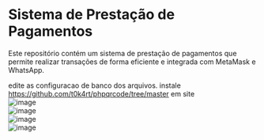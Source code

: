 # Sistema de Prestação de Pagamentos
Este repositório contém um sistema de prestação de pagamentos que permite realizar transações de forma eficiente e integrada com MetaMask e WhatsApp.

edite as configuracao de banco dos arquivos.
instale https://github.com/t0k4rt/phpqrcode/tree/master em site
<br>
![image](https://github.com/user-attachments/assets/7e9ae3f7-0562-42c1-adb5-0b9bfac30b56)
<br>
![image](https://github.com/user-attachments/assets/95cb9a18-50b6-4193-b002-4d9d105d014a)
<br>
![image](https://github.com/user-attachments/assets/08a221c8-11b5-47d1-be18-8131d7ea6b65)
<br>
![image](https://github.com/user-attachments/assets/7709bc31-d72c-4337-ab64-ba702937d570)

